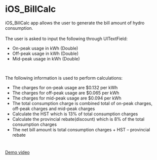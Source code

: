 # iOS_BillCalc

iOS_BillCalc app allows the user to generate the bill amount of hydro consumption.</br></br>
The user is asked to input the following through UITextField:
- On-peak usage in kWh (Double)
- Off-peak usage in kWh (Double)
- Mid-peak usage in kWh (Double)
</br>

The following information is used to perform calculations:
- The charges for on-peak usage are $0.132 per kWh
- The charges for off-peak usage are $0.065 per kWh
- The charges for mid-peak usage are $0.094 per kWh
- The total consumption charge is combined total of on-peak charges, off-peak charges and mid-peak charges
- Calculate the HST which is 13% of total consumption charges
- Calculate the provincial rebate(discount) which is 8% of the total consumption charges
- The net bill amount is total consumption charges + HST – provincial rebate

#
<a href="https://drive.google.com/file/d/1m0YUBxowgWcpPEQ6VwKK2CmKMDcrClUn/view?usp=sharing" target="_blank">Demo video</a>
